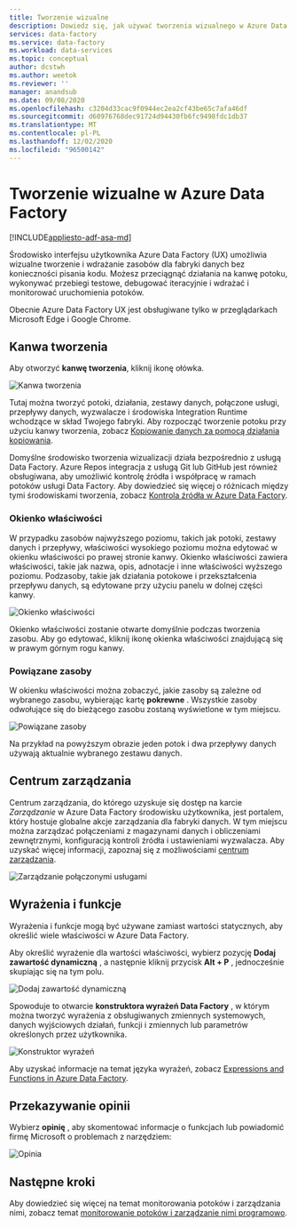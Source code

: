 ```yaml
---
title: Tworzenie wizualne
description: Dowiedz się, jak używać tworzenia wizualnego w Azure Data Factory
services: data-factory
ms.service: data-factory
ms.workload: data-services
ms.topic: conceptual
author: dcstwh
ms.author: weetok
ms.reviewer: ''
manager: anandsub
ms.date: 09/08/2020
ms.openlocfilehash: c3204d33cac9f0944ec2ea2cf43be65c7afa46df
ms.sourcegitcommit: d60976768dec91724d94430fb6fc9498fdc1db37
ms.translationtype: MT
ms.contentlocale: pl-PL
ms.lasthandoff: 12/02/2020
ms.locfileid: "96500142"
---
```

# <a name="visual-authoring-in-azure-data-factory"></a>Tworzenie wizualne w Azure Data Factory

[!INCLUDE[appliesto-adf-asa-md](includes/appliesto-adf-asa-md.md)]

Środowisko interfejsu użytkownika Azure Data Factory (UX) umożliwia wizualne tworzenie i wdrażanie zasobów dla fabryki danych bez konieczności pisania kodu. Możesz przeciągnąć działania na kanwę potoku, wykonywać przebiegi testowe, debugować iteracyjnie i wdrażać i monitorować uruchomienia potoków.

Obecnie Azure Data Factory UX jest obsługiwane tylko w przeglądarkach Microsoft Edge i Google Chrome.

## <a name="authoring-canvas"></a>Kanwa tworzenia

Aby otworzyć **kanwę tworzenia**, kliknij ikonę ołówka. 

![Kanwa tworzenia](media/author-visually/authoring-canvas.png)

Tutaj można tworzyć potoki, działania, zestawy danych, połączone usługi, przepływy danych, wyzwalacze i środowiska Integration Runtime wchodzące w skład Twojego fabryki. Aby rozpocząć tworzenie potoku przy użyciu kanwy tworzenia, zobacz [Kopiowanie danych za pomocą działania kopiowania](tutorial-copy-data-portal.md). 

Domyślne środowisko tworzenia wizualizacji działa bezpośrednio z usługą Data Factory. Azure Repos integracja z usługą Git lub GitHub jest również obsługiwana, aby umożliwić kontrolę źródła i współpracę w ramach potoków usługi Data Factory. Aby dowiedzieć się więcej o różnicach między tymi środowiskami tworzenia, zobacz [Kontrola źródła w Azure Data Factory](source-control.md).

### <a name="properties-pane"></a>Okienko właściwości

W przypadku zasobów najwyższego poziomu, takich jak potoki, zestawy danych i przepływy, właściwości wysokiego poziomu można edytować w okienku właściwości po prawej stronie kanwy. Okienko właściwości zawiera właściwości, takie jak nazwa, opis, adnotacje i inne właściwości wyższego poziomu. Podzasoby, takie jak działania potokowe i przekształcenia przepływu danych, są edytowane przy użyciu panelu w dolnej części kanwy. 

![Okienko właściwości](media/author-visually/properties-pane.png)

Okienko właściwości zostanie otwarte domyślnie podczas tworzenia zasobu. Aby go edytować, kliknij ikonę okienka właściwości znajdującą się w prawym górnym rogu kanwy.

### <a name="related-resources"></a>Powiązane zasoby

W okienku właściwości można zobaczyć, jakie zasoby są zależne od wybranego zasobu, wybierając kartę **pokrewne** . Wszystkie zasoby odwołujące się do bieżącego zasobu zostaną wyświetlone w tym miejscu.

![Powiązane zasoby](media/author-visually/related-resources.png)

Na przykład na powyższym obrazie jeden potok i dwa przepływy danych używają aktualnie wybranego zestawu danych.

## <a name="management-hub"></a>Centrum zarządzania

Centrum zarządzania, do którego uzyskuje się dostęp na karcie *Zarządzanie* w Azure Data Factory środowisku użytkownika, jest portalem, który hostuje globalne akcje zarządzania dla fabryki danych. W tym miejscu można zarządzać połączeniami z magazynami danych i obliczeniami zewnętrznymi, konfiguracją kontroli źródła i ustawieniami wyzwalacza. Aby uzyskać więcej informacji, zapoznaj się z możliwościami [centrum zarządzania](author-management-hub.md).

![Zarządzanie połączonymi usługami](media/author-management-hub/management-hub-linked-services.png)

## <a name="expressions-and-functions"></a>Wyrażenia i funkcje

Wyrażenia i funkcje mogą być używane zamiast wartości statycznych, aby określić wiele właściwości w Azure Data Factory.

Aby określić wyrażenie dla wartości właściwości, wybierz pozycję **Dodaj zawartość dynamiczną** , a następnie kliknij przycisk **Alt + P** , jednocześnie skupiając się na tym polu.

![Dodaj zawartość dynamiczną](media/author-visually/dynamic-content-1.png)

Spowoduje to otwarcie **konstruktora wyrażeń Data Factory** , w którym można tworzyć wyrażenia z obsługiwanych zmiennych systemowych, danych wyjściowych działań, funkcji i zmiennych lub parametrów określonych przez użytkownika. 

![Konstruktor wyrażeń](media/author-visually/dynamic-content-2.png)

Aby uzyskać informacje na temat języka wyrażeń, zobacz [Expressions and Functions in Azure Data Factory](control-flow-expression-language-functions.md).

## <a name="provide-feedback"></a>Przekazywanie opinii

Wybierz **opinię** , aby skomentować informacje o funkcjach lub powiadomić firmę Microsoft o problemach z narzędziem:

![Opinia](media/author-visually/provide-feedback.png)

## <a name="next-steps"></a>Następne kroki

Aby dowiedzieć się więcej na temat monitorowania potoków i zarządzania nimi, zobacz temat [monitorowanie potoków i zarządzanie nimi programowo](monitor-programmatically.md).
